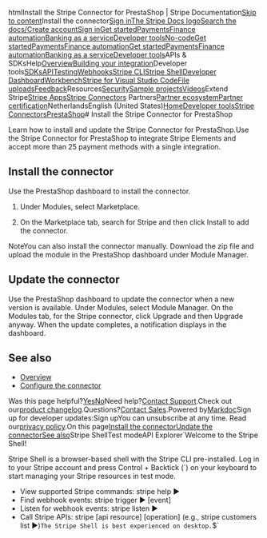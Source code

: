 htmlInstall the Stripe Connector for PrestaShop | Stripe Documentation[Skip to content](#main-content)Install the connector[Sign in](https://dashboard.stripe.com/login?redirect=https%3A%2F%2Fdocs.stripe.com%2Fconnectors%2Fprestashop%2Finstallation)[The Stripe Docs logo](/)[Search the docs/](#)[Create account](https://dashboard.stripe.com/register)[Sign in](https://dashboard.stripe.com/login?redirect=https%3A%2F%2Fdocs.stripe.com%2Fconnectors%2Fprestashop%2Finstallation)[Get started](/get-started)[Payments](/payments)[Finance automation](/finance-automation)[Banking as a service](/financial-services)[Developer tools](/development)[No-code](/no-code)[Get started](/get-started)[Payments](/payments)[Finance automation](/finance-automation)[](#)[Get started](/get-started)[Payments](/payments)[Finance automation](/finance-automation)[Banking as a service](/financial-services)[Developer tools](/development)[](#)APIs & SDKsHelp[Overview](/docs/development)[Building your integration](#)Developer tools[SDKs](#)[API](#)[Testing](#)[Webhooks](#)[Stripe CLI](#)[Stripe Shell](#)[Developer Dashboard](#)[Workbench](#)[Stripe for Visual Studio Code](/docs/stripe-vscode)[File uploads](/docs/file-upload)[Feedback](/docs/dev-tools-csat)Resources[Security](#)[Sample projects](#)[Videos](#)Extend Stripe[Stripe Apps](#)[Stripe Connectors](#)
Partners[Partner ecosystem](/docs/partners)[Partner certification](/docs/partners/training-and-certification)NetherlandsEnglish (United States)[](#)[](#)[Home](/docs)[Developer tools](/docs/development)[Stripe Connectors](/docs/connectors)[PrestaShop](/docs/connectors/prestashop)# Install the Stripe Connector for PrestaShop

Learn how to install and update the Stripe Connector for PrestaShop.Use the Stripe Connector for PrestaShop to integrate Stripe Elements and accept more than 25 payment methods with a single integration.

## Install the connector

Use the PrestaShop dashboard to install the connector.

1. Under Modules, select Marketplace.


2. On the Marketplace tab, search for Stripe and then click Install to add the connector.



NoteYou can also install the connector manually. Download the zip file and upload the module in the PrestaShop dashboard under Module Manager.

## Update the connector

Use the PrestaShop dashboard to update the connector when a new version is available. Under Modules, select Module Manager. On the Modules tab, for the Stripe connector, click Upgrade and then Upgrade anyway. When the update completes, a notification displays in the dashboard.

## See also

- [Overview](/connectors/prestashop)
- [Configure the connector](/connectors/prestashop/configuration)

Was this page helpful?[Yes](#)[No](#)Need help?[Contact Support](https://support.stripe.com/).Check out our[product changelog](https://stripe.com/blog/changelog).Questions?[Contact Sales](https://stripe.com/contact/sales).Powered by[Markdoc](https://markdoc.dev)Sign up for developer updates:Sign upYou can unsubscribe at any time. Read our[privacy policy](https://stripe.com/privacy).On this page[Install the connector](#install-the-connector)[Update the connector](#update-connector)[See also](#see-also)Stripe ShellTest modeAPI Explorer[](https://stripe.com/docs/stripe-cli#install)`Welcome to the Stripe Shell!

Stripe Shell is a browser-based shell with the Stripe CLI pre-installed. Log in to your
Stripe account and press Control + Backtick (`) on your keyboard to start managing your Stripe
resources in test mode.

- View supported Stripe commands: stripe help ▶️
- Find webhook events: stripe trigger ▶️ [event]
- Listen for webhook events: stripe listen ▶
- Call Stripe APIs: stripe [api resource] [operation] (e.g., stripe customers list ▶️)`The Stripe Shell is best experienced on desktop.`$`